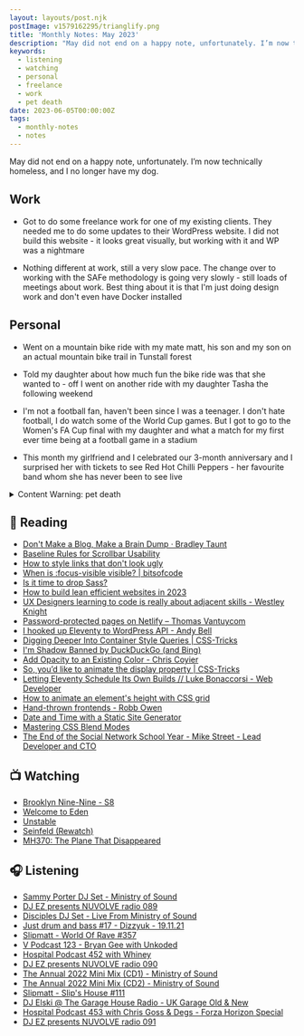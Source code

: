 ```yaml
---
layout: layouts/post.njk
postImage: v1579162295/trianglify.png
title: 'Monthly Notes: May 2023'
description: "May did not end on a happy note, unfortunately. I’m now technically homeless, and I no longer have my dog."
keywords:
  - listening
  - watching
  - personal
  - freelance
  - work
  - pet death
date: 2023-06-05T00:00:00Z
tags:
  - monthly-notes
  - notes
---
```

<p class="lead">May did not end on a happy note, unfortunately. I’m now technically homeless, and I no longer have my dog.</p>

## Work
- Got to do some freelance work for one of my existing clients. They needed me to do some updates to their WordPress website. I did not build this website - it looks great visually, but working with it and WP was a nightmare

- Nothing different at work, still a very slow pace. The change over to working with the SAFe methodology is going very slowly - still loads of meetings about work. Best thing about it is that I'm just doing design work and don't even have Docker installed

## Personal
- Went on a mountain bike ride with my mate matt, his son and my son on an actual mountain bike trail in Tunstall forest

- Told my daughter about how much fun the bike ride was that she wanted to - off I went on another ride with my daughter Tasha the following weekend

- I'm not a football fan, haven't been since I was a teenager. I don't hate football, I do watch some of the World Cup games. But I got to go to the Women's FA Cup final with my daughter and what a match for my first ever time being at a football game in a stadium

- This month my girlfriend and I celebrated our 3-month anniversary and I surprised her with tickets to see Red Hot Chilli Peppers - her favourite band whom she has never been to see live

<details>
    <summary>Content Warning: pet death</summary>
    <p>Things at home went from amicable to hostile very quickly during the last week of May. Our second dog has been aggressively barking at our eldest daughter, and my ex-wife (whom I shared a house with since the separation) told me that my dog needed to go.</p>
    <p>I spent all week trying to find a charity that would take him in for rehoming. I was very upset - he was there for me when my ex decided to end our marriage. So I stopped talking to her. She didn't like this and went off on a mission to make my life a living hell.</p>
    <p>Unfortunately on Saturday the 4th of June my beautiful boy was put to sleep - my ex sent me a text on that Saturday morning that time was up, and he needed to go now. 😭</p>
</details>

## 📖 Reading
- [Don't Make a Blog, Make a Brain Dump · Bradley Taunt](https://btxx.org/posts/dump "Don't Make a Blog, Make a Brain Dump · Bradley Taunt")
- [Baseline Rules for Scrollbar Usability](https://adrianroselli.com/2019/01/baseline-rules-for-scrollbar-usability.html "Baseline Rules for Scrollbar Usability")
- [How to style links that don't look ugly](https://gomakethings.com/how-to-style-links-that-dont-look-ugly/ "How to style links that don't look ugly")
- [When is :focus-visible visible? | bitsofcode](https://bitsofco.de/when-is-focus-visible-visible/?utm_source=CSS-Weekly&utm_campaign=Issue-549&utm_medium=RSS "When is :focus-visible visible? | bitsofcode")
- [Is it time to drop Sass?](https://gomakethings.com/is-it-time-to-drop-sass/ "Is it time to drop Sass?")
- [How to build lean efficient websites in 2023](https://gomakethings.com/how-to-build-lean-efficient-websites-in-2023/ "How to build lean efficient websites in 2023")
- [UX Designers learning to code is really about adjacent skills - Westley Knight](https://westleyknight.com/blog/ux-designers-learning-code-is-about-adjacent-skills/ "UX Designers learning to code is really about adjacent skills - Westley Knight")
- [Password-protected pages on Netlify – Thomas Vantuycom](https://www.thomasvantuycom.com/writing/password-protected-pages-on-netlify/ "Password-protected pages on Netlify – Thomas Vantuycom")
- [I hooked up Eleventy to WordPress API - Andy Bell](https://andy-bell.co.uk/i-hooked-up-eleventy-to-wordpress-api/ "I hooked up Eleventy to WordPress API - Andy Bell")
- [Digging Deeper Into Container Style Queries | CSS-Tricks](https://css-tricks.com/digging-deeper-into-container-style-queries/ "Digging Deeper Into Container Style Queries | CSS-Tricks")
- [I'm Shadow Banned by DuckDuckGo (and Bing)](https://daverupert.com/2023/01/shadow-banned-by-duckduckgo-and-bing/ "I'm Shadow Banned by DuckDuckGo (and Bing)")
- [Add Opacity to an Existing Color - Chris Coyier](https://chriscoyier.net/2023/05/12/add-opacity-to-an-existing-color/ "Add Opacity to an Existing Color - Chris Coyier")
- [So, you’d like to animate the display property | CSS-Tricks](https://css-tricks.com/so-youd-like-to-animate-the-display-property/ "So, you’d like to animate the display property | CSS-Tricks")
- [Letting Eleventy Schedule Its Own Builds // Luke Bonaccorsi - Web Developer](https://lukeb.co.uk/blog/2022/12/07/letting-eleventy-schedule-its-own-builds/ "Letting Eleventy Schedule Its Own Builds // Luke Bonaccorsi - Web Developer")
- [How to animate an element's height with CSS grid](https://www.stefanjudis.com/snippets/how-to-animate-height-with-css-grid/ "How to animate an element's height with CSS grid")
- [Hand-thrown frontends - Robb Owen](https://robbowen.digital/wrote-about/hand-thrown-frontends/ "Hand-thrown frontends - Robb Owen")
- [Date and Time with a Static Site Generator](https://blog.jim-nielsen.com/2023/date-and-time-in-ssg/ "Date and Time with a Static Site Generator")
- [Mastering CSS Blend Modes](https://www.kodingkitty.com/blog/blend-modes/ "Mastering CSS Blend Modes")
- [The End of the Social Network School Year - Mike Street - Lead Developer and CTO](https://www.mikestreety.co.uk/blog/the-end-of-the-social-network-school-year/ "The End of the Social Network School Year - Mike Street - Lead Developer and CTO")

## 📺 Watching
- [Brooklyn Nine-Nine - S8](https://www.themoviedb.org/tv/48891-brooklyn-nine-nine "Brooklyn Nine-Nine - Season 8")
- [Welcome to Eden](https://www.themoviedb.org/tv/128010-bienvenidos-a-eden "Welcome to Eden")
- [Unstable](https://www.themoviedb.org/tv/219788-unstable "Unstable")
- [Seinfeld (Rewatch)](https://www.themoviedb.org/tv/1400-seinfeld "Seinfeld")
- [MH370: The Plane That Disappeared](https://www.themoviedb.org/tv/220499-mh370-the-plane-that-disappeared "MH370: The Plane That Disappeared")

## 🎧 Listening
- [Sammy Porter DJ Set - Ministry of Sound](https://www.mixcloud.com/ministryofsound/sammy-porter-dj-set-ministry-of-sound/ "Sammy Porter DJ Set - Ministry of Sound")
- [DJ EZ presents NUVOLVE radio 089](https://www.mixcloud.com/djez/nuvolve-089/ "DJ EZ presents NUVOLVE radio 089")
- [Disciples DJ Set - Live From Ministry of Sound](https://www.mixcloud.com/ministryofsound/disciples-dj-set-ministry-of-sound/ "Disciples DJ Set - Live From Ministry of Sound")
- [Just drum and bass #17 - Dizzyuk - 19.11.21](https://www.mixcloud.com/Dizzyuk/just-drum-and-bass-17-dizzyuk-191121/ "Just drum and bass #17 - Dizzyuk - 19.11.21")
- [Slipmatt - World Of Rave #357](https://www.mixcloud.com/Slipmatt/slipmatt-world-of-rave-357/ "Slipmatt - World Of Rave #357")
- [V Podcast 123 - Bryan Gee with Unkoded](https://www.mixcloud.com/v_recordings/v-podcast-123-bryan-gee-w-unkoded/ "V Podcast 123 - Bryan Gee with Unkoded")
- [Hospital Podcast 452 with Whiney](https://www.mixcloud.com/hospitalrecords/hospital-podcast-452-with-whiney/ "Hospital Podcast 452 with Whiney")
- [DJ EZ presents NUVOLVE radio 090](https://www.mixcloud.com/djez/nuvolve-090/ "DJ EZ presents NUVOLVE radio 090")
- [The Annual 2022 Mini Mix (CD1) - Ministry of Sound](https://www.mixcloud.com/ministryofsound/the-annual-2022-mini-mix-cd1-ministry-of-sound/ "The Annual 2022 Mini Mix (CD1) - Ministry of Sound")
- [The Annual 2022 Mini Mix (CD2) - Ministry of Sound](https://www.mixcloud.com/ministryofsound/the-annual-2022-mini-mix-cd2-ministry-of-sound/ "The Annual 2022 Mini Mix (CD2) - Ministry of Sound")
- [Slipmatt - Slip's House #111](https://www.mixcloud.com/Slipmatt/slipmatt-slips-house-111/ "Slipmatt - Slip's House #111")
- [DJ Elski @ The Garage House Radio - UK Garage Old & New](https://www.mixcloud.com/Elski/the-garage-houser-radio-uk-garage-old-new-271121/ "DJ Elski @ The Garage House Radio - UK Garage Old & New")
- [Hospital Podcast 453 with Chris Goss & Degs - Forza Horizon Special](https://www.mixcloud.com/hospitalrecords/hospital-podcast-453-with-chris-goss-degs/ "Hospital Podcast 453 with Chris Goss & Degs - Forza Horizon Special")
- [DJ EZ presents NUVOLVE radio 091](https://www.mixcloud.com/djez/nuvolve-091/ "DJ EZ presents NUVOLVE radio 091")

